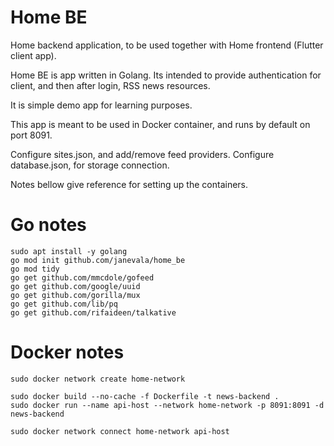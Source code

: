 # Home BE

Home backend application, to be used together with Home frontend (Flutter client app).

Home BE is app written in Golang. Its intended to provide authentication for client, and then after login, RSS news resources.

It is simple demo app for learning purposes.

This app is meant to be used in Docker container, and runs by default on port 8091.

Configure sites.json, and add/remove feed providers. Configure database.json, for storage connection.

Notes bellow give reference for setting up the containers.

# Go notes
```
sudo apt install -y golang
go mod init github.com/janevala/home_be
go mod tidy
go get github.com/mmcdole/gofeed
go get github.com/google/uuid
go get github.com/gorilla/mux
go get github.com/lib/pq
go get github.com/rifaideen/talkative

```

# Docker notes
```
sudo docker network create home-network

sudo docker build --no-cache -f Dockerfile -t news-backend .
sudo docker run --name api-host --network home-network -p 8091:8091 -d news-backend

sudo docker network connect home-network api-host
```
